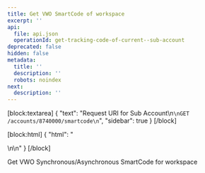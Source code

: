 ```yaml
---
title: Get VWO SmartCode of workspace
excerpt: ''
api:
  file: api.json
  operationId: get-tracking-code-of-current--sub-account
deprecated: false
hidden: false
metadata:
  title: ''
  description: ''
  robots: noindex
next:
  description: ''
---
```

[block:textarea]
{
  "text": "Request URI for Sub Account\n```\nGET /accounts/8740000/smartcode\n```",
  "sidebar": true
}
[/block]

[block:html]
{
  "html": "<div></div>\n\n<style></style>"
}
[/block]

Get VWO Synchronous/Asynchronous SmartCode for workspace